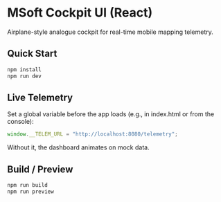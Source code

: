 # MSoft Cockpit UI (React)
Airplane-style analogue cockpit for real-time mobile mapping telemetry.

## Quick Start
```bash
npm install
npm run dev
```

## Live Telemetry
Set a global variable before the app loads (e.g., in index.html or from the console):
```js
window.__TELEM_URL = "http://localhost:8080/telemetry";
```
Without it, the dashboard animates on mock data.

## Build / Preview
```bash
npm run build
npm run preview
```
